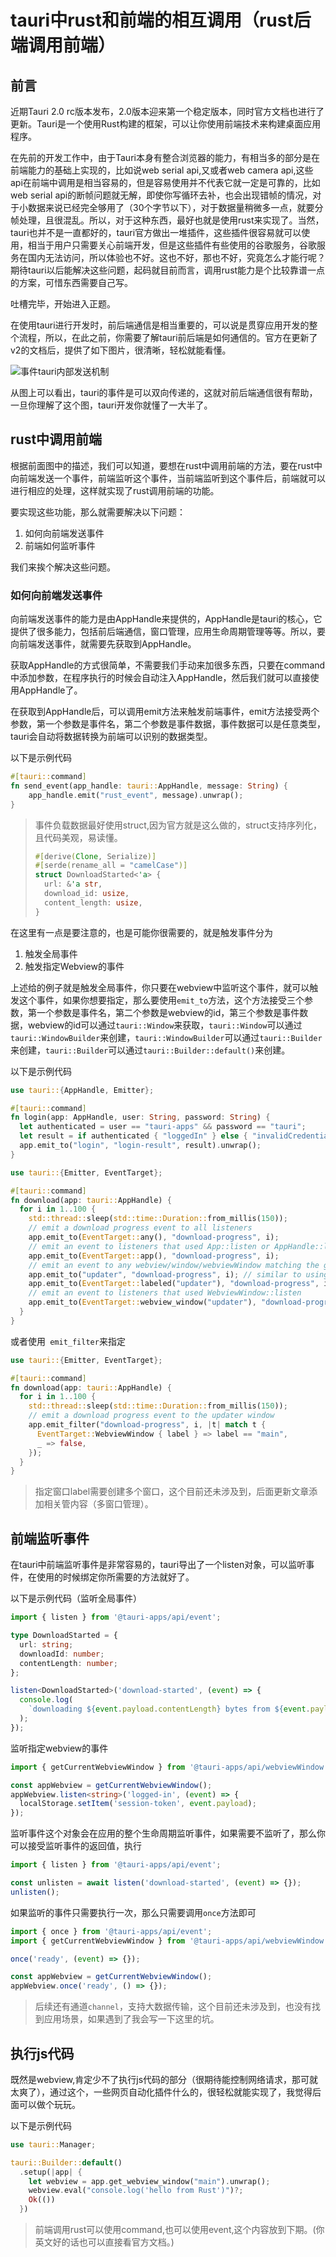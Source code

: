 # tauri中rust和前端的相互调用（rust后端调用前端）

## 前言

近期Tauri 2.0 rc版本发布，2.0版本迎来第一个稳定版本，同时官方文档也进行了更新。Tauri是一个使用Rust构建的框架，可以让你使用前端技术来构建桌面应用程序。

在先前的开发工作中，由于Tauri本身有整合浏览器的能力，有相当多的部分是在前端能力的基础上实现的，比如说web serial api,又或者web camera api,这些api在前端中调用是相当容易的，但是容易使用并不代表它就一定是可靠的，比如web serial api的断帧问题就无解，即使你写循环去补，也会出现错帧的情况，对于小数据来说已经完全够用了（30个字节以下），对于数据量稍微多一点，就要分帧处理，且很混乱。所以，对于这种东西，最好也就是使用rust来实现了。当然，tauri也并不是一直都好的，tauri官方做出一堆插件，这些插件很容易就可以使用，相当于用户只需要关心前端开发，但是这些插件有些使用的谷歌服务，谷歌服务在国内无法访问，所以体验也不好。这也不好，那也不好，究竟怎么才能行呢？期待tauri以后能解决这些问题，起码就目前而言，调用rust能力是个比较靠谱一点的方案，可惜东西需要自己写。

吐槽完毕，开始进入正题。

在使用tauri进行开发时，前后端通信是相当重要的，可以说是贯穿应用开发的整个流程，所以，在此之前，你需要了解tauri前后端是如何通信的。官方在更新了v2的文档后，提供了如下图片，很清晰，轻松就能看懂。

![事件tauri内部发送机制](../../../assets/issue-11/事件tauri内部发送机制.png)

从图上可以看出，tauri的事件是可以双向传递的，这就对前后端通信很有帮助，一旦你理解了这个图，tauri开发你就懂了一大半了。

## rust中调用前端
根据前面图中的描述，我们可以知道，要想在rust中调用前端的方法，要在rust中向前端发送一个事件，前端监听这个事件，当前端监听到这个事件后，前端就可以进行相应的处理，这样就实现了rust调用前端的功能。

要实现这些功能，那么就需要解决以下问题：

1. 如何向前端发送事件
2. 前端如何监听事件

我们来挨个解决这些问题。

### 如何向前端发送事件
向前端发送事件的能力是由AppHandle来提供的，AppHandle是tauri的核心，它提供了很多能力，包括前后端通信，窗口管理，应用生命周期管理等等。所以，要向前端发送事件，就需要先获取到AppHandle。

获取AppHandle的方式很简单，不需要我们手动来加很多东西，只要在command中添加参数，在程序执行的时候会自动注入AppHandle，然后我们就可以直接使用AppHandle了。

在获取到AppHandle后，可以调用emit方法来触发前端事件，emit方法接受两个参数，第一个参数是事件名，第二个参数是事件数据，事件数据可以是任意类型，tauri会自动将数据转换为前端可以识别的数据类型。

以下是示例代码
```rust
#[tauri::command]
fn send_event(app_handle: tauri::AppHandle, message: String) {
    app_handle.emit("rust_event", message).unwrap();
}
```


> 事件负载数据最好使用struct,因为官方就是这么做的，struct支持序列化，且代码美观，易读懂。
> ```rust
> #[derive(Clone, Serialize)]
> #[serde(rename_all = "camelCase")]
> struct DownloadStarted<'a> {
>   url: &'a str,
>   download_id: usize,
>   content_length: usize,
> }
> ```

在这里有一点是要注意的，也是可能你很需要的，就是触发事件分为

1. 触发全局事件
2. 触发指定Webview的事件

上述给的例子就是触发全局事件，你只要在webview中监听这个事件，就可以触发这个事件，如果你想要指定，那么要使用`emit_to`方法，这个方法接受三个参数，第一个参数是事件名，第二个参数是webview的id，第三个参数是事件数据，webview的id可以通过`tauri::Window`来获取，`tauri::Window`可以通过`tauri::WindowBuilder`来创建，`tauri::WindowBuilder`可以通过`tauri::Builder`来创建，`tauri::Builder`可以通过`tauri::Builder::default()`来创建。

以下是示例代码
```rust
use tauri::{AppHandle, Emitter};

#[tauri::command]
fn login(app: AppHandle, user: String, password: String) {
  let authenticated = user == "tauri-apps" && password == "tauri";
  let result = if authenticated { "loggedIn" } else { "invalidCredentials" };
  app.emit_to("login", "login-result", result).unwrap();
}
```

```rust
use tauri::{Emitter, EventTarget};

#[tauri::command]
fn download(app: tauri::AppHandle) {
  for i in 1..100 {
    std::thread::sleep(std::time::Duration::from_millis(150));
    // emit a download progress event to all listeners
    app.emit_to(EventTarget::any(), "download-progress", i);
    // emit an event to listeners that used App::listen or AppHandle::listen
    app.emit_to(EventTarget::app(), "download-progress", i);
    // emit an event to any webview/window/webviewWindow matching the given label
    app.emit_to("updater", "download-progress", i); // similar to using EventTarget::labeled
    app.emit_to(EventTarget::labeled("updater"), "download-progress", i);
    // emit an event to listeners that used WebviewWindow::listen
    app.emit_to(EventTarget::webview_window("updater"), "download-progress", i);
  }
}
```

或者使用` emit_filter`来指定
```rust
use tauri::{Emitter, EventTarget};

#[tauri::command]
fn download(app: tauri::AppHandle) {
  for i in 1..100 {
    std::thread::sleep(std::time::Duration::from_millis(150));
    // emit a download progress event to the updater window
    app.emit_filter("download-progress", i, |t| match t {
      EventTarget::WebviewWindow { label } => label == "main",
      _ => false,
    });
  }
}
```

> 指定窗口label需要创建多个窗口，这个目前还未涉及到，后面更新文章添加相关管内容（多窗口管理）。

## 前端监听事件
在tauri中前端监听事件是非常容易的，tauri导出了一个listen对象，可以监听事件，在使用的时候绑定你所需要的方法就好了。

以下是示例代码（监听全局事件）
```ts
import { listen } from '@tauri-apps/api/event';

type DownloadStarted = {
  url: string;
  downloadId: number;
  contentLength: number;
};

listen<DownloadStarted>('download-started', (event) => {
  console.log(
    `downloading ${event.payload.contentLength} bytes from ${event.payload.url}`
  );
});
```

监听指定webview的事件
```ts
import { getCurrentWebviewWindow } from '@tauri-apps/api/webviewWindow';

const appWebview = getCurrentWebviewWindow();
appWebview.listen<string>('logged-in', (event) => {
  localStorage.setItem('session-token', event.payload);
});
```

监听事件这个对象会在应用的整个生命周期监听事件，如果需要不监听了，那么你可以接受监听事件的返回值，执行

```ts
import { listen } from '@tauri-apps/api/event';

const unlisten = await listen('download-started', (event) => {});
unlisten();
```

如果监听的事件只需要执行一次，那么只需要调用`once`方法即可

```ts
import { once } from '@tauri-apps/api/event';
import { getCurrentWebviewWindow } from '@tauri-apps/api/webviewWindow';

once('ready', (event) => {});

const appWebview = getCurrentWebviewWindow();
appWebview.once('ready', () => {});
```

> 后续还有通道`channel`，支持大数据传输，这个目前还未涉及到，也没有找到应用场景，如果遇到了我会写一下这里的坑。

## 执行js代码

既然是webview,肯定少不了执行js代码的部分（很期待能控制网络请求，那可就太爽了），通过这个，一些网页自动化插件什么的，很轻松就能实现了，我觉得后面可以做个玩玩。

以下是示例代码
```rust
use tauri::Manager;

tauri::Builder::default()
  .setup(|app| {
    let webview = app.get_webview_window("main").unwrap();
    webview.eval("console.log('hello from Rust')")?;
    Ok(())
  })
```

> 前端调用rust可以使用command,也可以使用event,这个内容放到下期。(你英文好的话也可以直接看官方文档。)